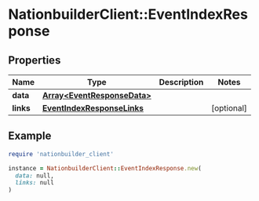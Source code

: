 # NationbuilderClient::EventIndexResponse

## Properties

| Name | Type | Description | Notes |
| ---- | ---- | ----------- | ----- |
| **data** | [**Array&lt;EventResponseData&gt;**](EventResponseData.md) |  |  |
| **links** | [**EventIndexResponseLinks**](EventIndexResponseLinks.md) |  | [optional] |

## Example

```ruby
require 'nationbuilder_client'

instance = NationbuilderClient::EventIndexResponse.new(
  data: null,
  links: null
)
```

